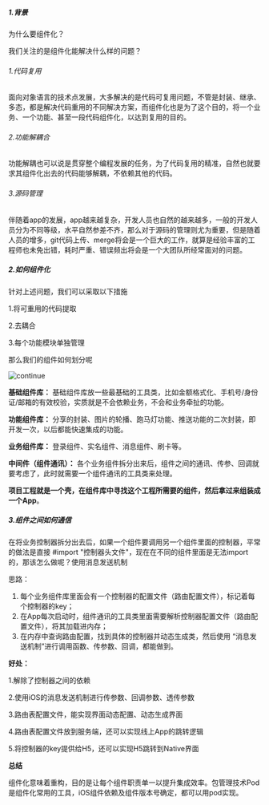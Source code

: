 ##### **1.背景**

为什么要组件化？

我们关注的是组件化能解决什么样的问题？



###### 1.代码复用

面向对象语言的技术点发展，大多解决的是代码可复用问题，不管是封装、继承、多态，都是解决代码重用的不同解决方案，而组件化也是为了这个目的，将一个业务、一个功能、甚至一段代码组件化，以达到复用的目的。

###### 2.功能解耦合

功能解耦也可以说是贯穿整个编程发展的任务，为了代码复用的精准，自然也就要求其组件化出去的代码能够解耦，不依赖其他的代码。

###### 3.源码管理 

伴随着app的发展，app越来越复杂，开发人员也自然的越来越多，一般的开发人员分为不同等级，水平自然参差不齐，那么对于源码的管理则尤为重要，但是随着人员的增多，git代码上传、merge将会是一个巨大的工作，就算是经验丰富的工程师也未免出错，耗时严重、错误频出将会是一个大团队所经常面对的问题。

 

##### **2.如何组件化**

针对上述问题，我们可以采取以下措施 

1.将可重用的代码提取

2.去耦合

3.每个功能模块单独管理

 

那么我们的组件如何划分呢

![continue](/Users/apple/Desktop/blog/组件化开发/continue.png)



**基础组件库：** 基础组件库放一些最基础的工具类，比如金额格式化、手机号/身份证/邮箱的有效校验，实质就是不会依赖业务，不会和业务牵扯的功能。

**功能组件库：** 分享的封装、图片的轮播、跑马灯功能、推送功能的二次封装，即开发一次，以后都能快速集成的功能。

**业务组件库：** 登录组件、实名组件、消息组件、刷卡等。

**中间件（组件通讯）：** 各个业务组件拆分出来后，组件之间的通讯、传参、回调就要考虑了，此时就需要一个组件通讯的工具类来处理。



**项目工程就是一个壳，在组件库中寻找这个工程所需要的组件，然后拿过来组装成一个App**。



##### **3.组件之间如何通信**

   在将业务控制器拆分出去后，如果一个组件要调用另一个组件里面的控制器，平常的做法是直接 #import "控制器头文件"，现在在不同的组件里面是无法import的，那该怎么做呢？使用消息发送机制

思路：

1. 每个业务组件库里面会有一个控制器的配置文件（路由配置文件），标记着每个控制器的key；
2. 在App每次启动时，组件通讯的工具类里面需要解析控制器配置文件（路由配置文件），将其加载进内存；
3. 在内存中查询路由配置，找到具体的控制器并动态生成类，然后使用 “消息发送机制”进行调用函数、传参数、回调，都能做到。

**好处：**

1.解除了控制器之间的依赖

 2.使用iOS的消息发送机制进行传参数、回调参数、透传参数

 3.路由表配置文件，能实现界面动态配置、动态生成界面

 4.路由表配置文件放到服务端，还可以实现线上App的跳转逻辑

 5.将控制器的key提供给H5，还可以实现H5跳转到Native界面



**总结**

组件化意味着重构，目的是让每个组件职责单一以提升集成效率。包管理技术Pod是组件化常用的工具，iOS组件依赖及组件版本号确定，都可以用pod实现。